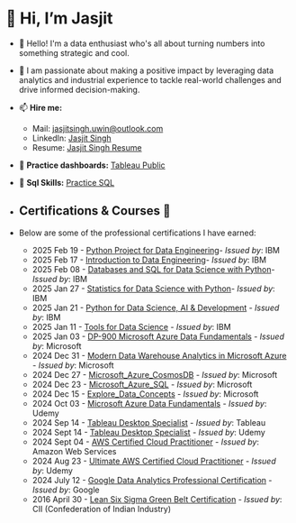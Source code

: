    # 👋 Hi, I’m Jasjit

- 👀 Hello! I'm a data enthusiast who's all about turning numbers into something strategic and cool.
- 🌱 I am passionate about making a positive impact by leveraging data analytics and industrial experience to tackle real-world challenges and drive informed decision-making.

- 📫 **Hire me:** 
  - Mail: jasjitsingh.uwin@outlook.com
  - LinkedIn: [Jasjit Singh](https://www.linkedin.com/in/jasjitajimal/)
  - Resume: [Jasjit Singh Resume](https://1drv.ms/b/s!Aj5QaL7MqxL6gZ86dk6TmCjl8gBDtA?e=EHo9uM)
- 🔗 **Practice dashboards:** [Tableau Public](https://public.tableau.com/app/profile/jasjitajimal/vizzes)
- 🔗 **Sql Skills:** [Practice SQL](https://github.com/jasjitajimal/practice_sql)

- ## Certifications & Courses 📜
- Below are some of the professional certifications I have earned:

  -  2025 Feb 19 - [Python Project for Data Engineering](https://1drv.ms/b/s!Aj5QaL7MqxL6gb1GNzoI0tfXt3cDuQ?e=95CbbV)- *Issued by*: IBM
  -  2025 Feb 17 - [Introduction to Data Engineering](https://1drv.ms/b/s!Aj5QaL7MqxL6gbwiuh-9QhWJGh4RWg?e=RoZjAN)- *Issued by*: IBM
  -  2025 Feb 08 - [Databases and SQL for Data Science with Python](https://1drv.ms/b/s!Aj5QaL7MqxL6gbgrbjp39KQcqwErcg?e=2TMyPo)- *Issued by*: IBM
  -  2025 Jan 27 - [Statistics for Data Science with Python](https://1drv.ms/b/s!Aj5QaL7MqxL6gbVoUzVKjZtQ6i6m6A?e=1FiIqi)- *Issued by*: IBM
  -  2025 Jan 21 - [Python for Data Science, AI & Development](https://1drv.ms/b/s!Aj5QaL7MqxL6gbQWRqD1fCgYCa3oHA?e=oWO52w) - *Issued by*: IBM
  -  2025 Jan 11 - [Tools for Data Science](https://www.coursera.org/account/accomplishments/verify/8RM4DWM0B2KX) - *Issued by*: IBM
  -  2025 Jan 03 - [DP-900 Microsoft Azure Data Fundamentals](https://coursera.org/share/8167a38acd553025b52b69233ce0a93b) - *Issued by*: Microsoft
  -  2024 Dec 31 - [Modern Data Warehouse Analytics in Microsoft Azure](https://1drv.ms/b/s!Aj5QaL7MqxL6gap2zbJv4owxEllwQQ?e=nvU18U) - *Issued by*: Microsoft
  -  2024 Dec 27 - [Microsoft_Azure_CosmosDB](https://1drv.ms/b/s!Aj5QaL7MqxL6gakUUsDfApAHmA6hSg?e=XSi2MQ) - *Issued by*: Microsoft
  -  2024 Dec 23 - [Microsoft_Azure_SQL](https://1drv.ms/b/s!Aj5QaL7MqxL6gaY5wB1T1uaJH30xHQ?e=PwGyrl) - *Issued by*: Microsoft
  -  2024 Dec 15 - [Explore_Data_Concepts](https://1drv.ms/b/s!Aj5QaL7MqxL6gaR-F6k-q7PfEE6ECA?e=3GYoIK) - *Issued by*: Microsoft
  -  2024 Oct 03 - [Microsoft Azure Data Fundamentals](https://1drv.ms/b/s!Aj5QaL7MqxL6gZ4E76hhSHM5sK8ztg?e=su2veb) -  *Issued by*: Udemy
   - 2024 Sep 14 - [Tableau Desktop Specialist](https://1drv.ms/b/s!Aj5QaL7MqxL6gZ4aDVqDpJLCN2Gj-g?e=okqhWg) - *Issued by*: Tableau
   - 2024 Sept 14 - [Tableau Desktop Specialist](https://1drv.ms/b/s!Aj5QaL7MqxL6gZ4E76hhSHM5sK8ztg?e=jSCchU) - *Issued by*: Udemy
   - 2024 Sept 04 - [AWS Certified Cloud Practitioner](https://cp.certmetrics.com/amazon/en/public/verify/credential/8b4fb516c2c74b0bafbe09f644a95dbf) - *Issued by*: Amazon Web Services  
   - 2024 Aug 23 - [Ultimate AWS Certified Cloud Practitioner](https://1drv.ms/b/s!Aj5QaL7MqxL6gZwaNrRoGzzXjvez8A?e=7d1Ta1) - *Issued by*: Udemy
   - 2024 July 12 - [Google Data Analytics Professional Certification](https://www.coursera.org/account/accomplishments/specialization/S9EMWZ75VZUA) - *Issued by*: Google
   - 2016 April 30 - [Lean Six Sigma Green Belt Certification](https://1drv.ms/b/s!Aj5QaL7MqxL6gZgjU8g_MpGLZAog8Q?e=XcZ2Qj) - *Issued by*: CII (Confederation of Indian Industry)
     
